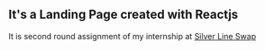 ## It's a Landing Page created with Reactjs

It is second round assignment of my internship at [Silver Line Swap](https://silverlineswap.org)

